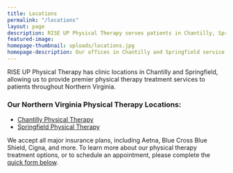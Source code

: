 ```yaml
---
title: Locations
permalink: "/locations"
layout: page
description: RISE UP Physical Therapy serves patients in Chantilly, Springfield, and the rest of Northern Virginia.
featured-image:
homepage-thumbnail: uploads/locations.jpg
homepage-description: Our offices in Chantilly and Springfield service patients throughout Northern Virginia.
---
```


RISE UP Physical Therapy has clinic locations in Chantilly and Springfield, allowing us to provide premier physical therapy treatment services to patients throughout Northern Virginia.

### Our Northern Virginia Physical Therapy Locations:

- [Chantilly Physical Therapy](/physical-therapy/chantilly)
- [Springfield Physical Therapy](/physical-therapy/springfield)

We accept all major insurance plans, including Aetna, Blue Cross Blue Shield, Cigna, and more. To learn more about our physical therapy treatment options, or to schedule an appointment, please complete the [quick form below](#contact).
